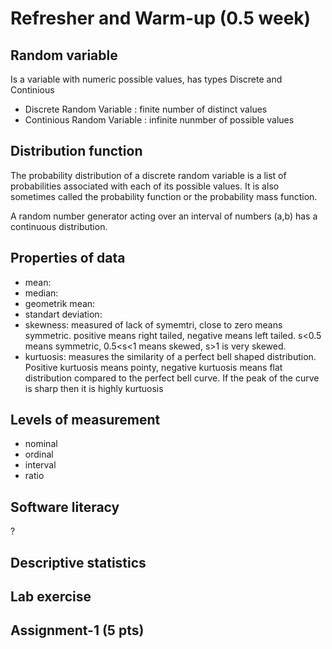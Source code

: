 # Refresher and Warm-up (0.5 week)
## Random variable
Is a variable with numeric possible values, has types Discrete and Continious
* Discrete Random Variable :  finite number of distinct values
* Continious Random Variable : infinite nunmber of possible values

## Distribution function
The probability distribution of a discrete random variable is a list of probabilities associated with each of its possible values. It is also sometimes called the probability function or the probability mass function.

A random number generator acting over an interval of numbers (a,b) has a continuous distribution. 

## Properties of data
* mean:
* median:
* geometrik mean:
* standart deviation: 
* skewness: measured of lack of symemtri, close to zero means symmetric. positive means right tailed, negative means left tailed. s<0.5 means symmetric, 0.5<s<1 means skewed, s>1 is very skewed.
* kurtuosis: measures the similarity of a perfect bell shaped distribution. Positive kurtuosis means pointy, negative kurtuosis means flat distribution compared to the perfect bell curve. If the peak of the curve is sharp then it is highly kurtuosis

## Levels of measurement
* nominal
* ordinal
* interval
* ratio

## Software literacy
?

## Descriptive statistics

## Lab exercise
## Assignment-1 (5 pts)
